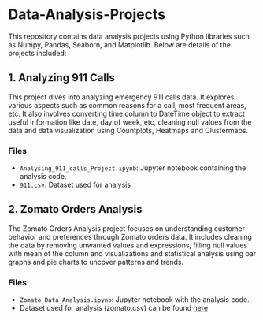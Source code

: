 # Data-Analysis-Projects

This repository contains data analysis projects using Python libraries such as Numpy, Pandas, Seaborn, and Matplotlib. Below are details of the projects included:

## 1. Analyzing 911 Calls
This project dives into analyzing emergency 911 calls data. It explores various aspects such as common reasons for a call, most frequent areas, etc. It also involves converting time column to DateTime object to extract useful information like date, day of week, etc, cleaning null values from the data and data visualization using Countplots, Heatmaps and Clustermaps.

### Files
- `Analysing_911_calls_Project.ipynb`: Jupyter notebook containing the analysis code.
- `911.csv`: Dataset used for analysis

## 2. Zomato Orders Analysis
The Zomato Orders Analysis project focuses on understanding customer behavior and preferences through Zomato orders data. It includes cleaning the data by removing unwanted values and expressions, filling null values with mean of the column and visualizations and statistical analysis using bar graphs and pie charts to uncover patterns and trends.

### Files
- `Zomato_Data_Analysis.ipynb`: Jupyter notebook with the analysis code.
- Dataset used for analysis (zomato.csv) can be found [here](https://drive.google.com/file/d/1S0mDP4m2a8svg2LEzI8-_L6RvDSATJD_/view?usp=sharing)

